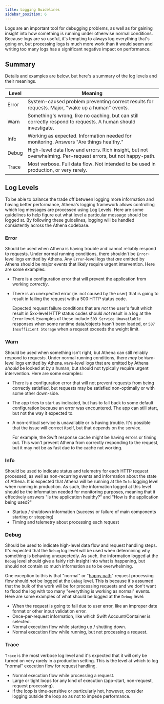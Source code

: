```yaml
---
title: Logging Guidelines
sidebar_position: 6
---
```


[//]: # (Copyright Paion Data)

[//]: # (Licensed under the Apache License, Version 2.0 &#40;the "License"&#41;;)
[//]: # (you may not use this file except in compliance with the License.)
[//]: # (You may obtain a copy of the License at)

[//]: # (    http://www.apache.org/licenses/LICENSE-2.0)

[//]: # (Unless required by applicable law or agreed to in writing, software)
[//]: # (distributed under the License is distributed on an "AS IS" BASIS,)
[//]: # (WITHOUT WARRANTIES OR CONDITIONS OF ANY KIND, either express or implied.)
[//]: # (See the License for the specific language governing permissions and)
[//]: # (limitations under the License.)

Logs are an important tool for debugging problems, as well as for gaining insight into how something is running under
otherwise normal conditions. Because logs are so useful, it's tempting to always log everything that's going on, but
processing logs is much more work than it would seem and writing too many logs has a significant negative impact on
performance.

Summary
-------

Details and examples are below, but here's a summary of the log levels and their meanings.

| Level | Meaning                                                                                                      |
| ----- | ------------------------------------------------------------------------------------------------------------ |
| Error | System-caused problem preventing correct results for requests. Major, "wake up a human" events.              |
| Warn  | Something's wrong, like no caching, but can still correctly respond to requests. A human should investigate. |
| Info  | Working as expected. Information needed for monitoring. Answers "Are things healthy."                        |
| Debug | High-level data flow and errors. Rich insight, but not overwhelming. Per-request errors, but not happy-path. |
| Trace | Most verbose. Full data flow. Not intended to be used in production, or very rarely.                         |

Log Levels
----------

To be able to balance the trade off between logging more information and having better performance, Athena's logging
framework allows controlling which log messages are processed using Log Levels. Here are some guidelines to help figure
out what level a particular message should be logged at. By following these guidelines, logging will be handled
consistently across the Athena codebase.

### Error

Should be used when Athena is having trouble and cannot reliably respond to requests. Under normal running conditions,
there shouldn't be `Error`-level logs emitted by Athena. Any `Error`-level logs that _are_ emitted by Athena should be
major events that likely require urgent intervention. Here are some examples:

- There is a configuration error that will prevent the application from working _correctly_.
- There is an unexpected error (ie. not caused by the user) that is going to result in failing the request with a 500
  HTTP status code.

  Expected request failure conditions that are _not_ the user's fault which result in 5xx-level HTTP
  status codes should _not_ result in a log at the `Error` level. Examples of these include `503 Service Unavailable`
  responses when some runtime data/objects hasn't been loaded, or `507 Insufficient Storage` when a request exceeds the
  weight limit.

### Warn

Should be used when something isn't right, but Athena can still reliably respond to requests. Under normal running
conditions, there _may_ be `Warn`-level logs emitted by Athena. `Warn`-level logs that are emitted by Athena _should_ be
looked at by a human, but should not typically require urgent intervention. Here are some examples:

- There is a configuration error that will not prevent requests from being correctly satisfied, but requests may be
  satisfied non-optimally or with some other down-side.
- The app tries to start as indicated, but has to fall back to some default configuration because an error was
  encountered. The app can still start, but not the way it expected to.
- A non-critical service is unavailable or is having trouble. It's possible that the issue will correct itself, but that
  depends on the service.

  For example, the Swift response cache might be having errors or timing out. This won't prevent Athena from correctly
  responding to the request, but it may not be as fast due to the cache not working.

### Info

Should be used to indicate status and telemetry for each HTTP request processed, as well as non-recurring events and
information about the state of Athena. It is expected that Athena will be running at the `Info` logging level when
running in production. As such, the information logged at this level should be the information needed for monitoring
purposes, meaning that it effectively answers "Is the application healthy?" and "How is the application being used?"

- Startup / shutdown information (success or failure of main components starting or stopping)
- Timing and telemetry about processing each request

### Debug

Should be used to indicate high-level data flow and request handling steps. It's expected that the `Debug` log level
will be used when determining why something is behaving unexpectedly. As such, the information logged at the `Debug`
level should give a fairly rich insight into what is happening, but should not contain so much information as to be
overwhelming.

One exception to this is that "normal" or "[happy path](https://en.wikipedia.org/wiki/Happy_path)" request processing
flow should _not_ be logged at the `Debug` level. This is because it's assumed that the bulk of the work will be for
processing requests and we don't want to flood the log with too many "everything is working as normal" events. Here are
some examples of what should be logged at the `Debug` level:

- When the request is going to fail due to user error, like an improper date format or other input validation error.
- Once-per-request information, like which Swift Account/Container is selected.
- Normal execution flow while starting up / shutting down.
- Normal execution flow while running, but not processing a request.

### Trace

`Trace` is the most verbose log level and it's expected that it will only be turned on very rarely in a production
setting. This is the level at which to log "normal" execution flow for request handling.

- Normal execution flow while processing a request.
- Large or tight loops for any kind of execution (app-start, non-request, request processing).
- If the loop is time-sensitive or particularly hot, however, consider logging outside the loop so as not to impede
  performance.
